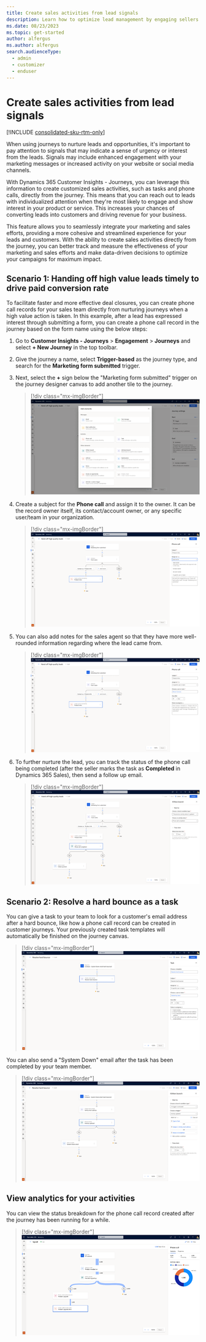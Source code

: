 ```yaml
---
title: Create sales activities from lead signals
description: Learn how to optimize lead management by engaging sellers right away in Dynamics 365 Customer Insights - Journeys.
ms.date: 08/23/2023
ms.topic: get-started
author: alfergus
ms.author: alfergus
search.audienceType: 
  - admin
  - customizer
  - enduser
---
```


# Create sales activities from lead signals

[!INCLUDE [consolidated-sku-rtm-only](./includes/consolidated-sku-rtm-only.md)]

When using journeys to nurture leads and opportunities, it's important to pay attention to signals that may indicate a sense of urgency or interest from the leads. Signals may include enhanced engagement with your marketing messages or increased activity on your website or social media channels.

With Dynamics 365 Customer Insights - Journeys, you can leverage this information to create customized sales activities, such as tasks and phone calls, directly from the journey. This means that you can reach out to leads with individualized attention when they're most likely to engage and show interest in your product or service. This increases your chances of converting leads into customers and driving revenue for your business.

This feature allows you to seamlessly integrate your marketing and sales efforts, providing a more cohesive and streamlined experience for your leads and customers. With the ability to create sales activities directly from the journey, you can better track and measure the effectiveness of your marketing and sales efforts and make data-driven decisions to optimize your campaigns for maximum impact.

## Scenario 1: Handing off high value leads timely to drive paid conversion rate

To facilitate faster and more effective deal closures, you can create phone call records for your sales team directly from nurturing journeys when a high value action is taken. In this example, after a lead has expressed interest through submitting a form, you can create a phone call record in the journey based on the form name using the below steps:

1. Go to **Customer Insights - Journeys** > **Engagement** > **Journeys** and select **+ New Journey** in the top toolbar.
1. Give the journey a name, select **Trigger-based** as the journey type, and search for the **Marketing form submitted** trigger.
1. Next, select the **+** sign below the "Marketing form submitted" trigger on the journey designer canvas to add another tile to the journey.

    > [!div class="mx-imgBorder"]
    > ![Add a phone call tile to start the journey](media/real-time-marketing-phone-call-tile.png "Add a phone call tile to start the journey")

1. Create a subject for the **Phone call** and assign it to the owner. It can be the record owner itself, its contact/account owner, or any specific user/team in your organization.

    > [!div class="mx-imgBorder"]
    > ![Add a phone call assignee](media/real-time-marketing-phone-call-assignee.png "Add a phone call assignee")

1. You can also add notes for the sales agent so that they have more well-rounded information regarding where the lead came from.

    > [!div class="mx-imgBorder"]
    > ![Add a note regarding the phone call to the assignee](media/real-time-marketing-phone-call-assignee-note.png "Add a note regarding the phone call to the assignee")

1. To further nurture the lead, you can track the status of the phone call being completed (after the seller marks the task as **Completed** in Dynamics 365 Sales), then send a follow up email.

    > [!div class="mx-imgBorder"]
    > ![Track the status of the phone call lead completed](media/real-time-marketing-phone-call-lead-status.png "Track the status of the phone call lead completed")

## Scenario 2: Resolve a hard bounce as a task

You can give a task to your team to look for a customer's email address after a hard bounce, like how a phone call record can be created in customer journeys. Your previously created task templates will automatically be finished on the journey canvas. 

> [!div class="mx-imgBorder"]
> ![Track the email address after a hardbounce](media/real-time-marketing-create-hardbounce-task.png "Track the email address after a hardbounce")

You can also send a "System Down" email after the task has been completed by your team member.

> [!div class="mx-imgBorder"]
> ![Send the email with downtime status after a hardbounce](media/real-time-marketing-email-update-after-hardbounce.png "Send the email with downtime status after a hardbounce")

## View analytics for your activities  

You can view the status breakdown for the phone call record created after the journey has been running for a while.

> [!div class="mx-imgBorder"]
> ![Check the lead analytics](media/real-time-marketing-phone-call-lead-status-analytics-1.png "Check the lead analytics")

